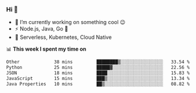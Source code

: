 ### Hi 👋

<!--
**nodejh/nodejh** is a ✨ _special_ ✨ repository because its `README.md` (this file) appears on your GitHub profile.

Here are some ideas to get you started:

- 🔭 I’m currently working on ...
- 🌱 I’m currently learning ...
- 👯 I’m looking to collaborate on ...
- 🤔 I’m looking for help with ...
- 💬 Ask me about ...
- 📫 How to reach me: ...
- 😄 Pronouns: ...
- ⚡ Fun fact: ...
-->

- 🔭 I’m currently working on something cool :wink:
- ⚡ Node.js, Java, Go :thought_balloon:
- 🤖 Serverless, Kubernetes, Cloud Native

📊 **This week I spent my time on**

<!--START_SECTION:waka-->

```txt
Other             38 mins         ████████▒░░░░░░░░░░░░░░░░   33.54 %
Python            25 mins         █████▓░░░░░░░░░░░░░░░░░░░   22.56 %
JSON              18 mins         ████░░░░░░░░░░░░░░░░░░░░░   15.83 %
JavaScript        15 mins         ███▒░░░░░░░░░░░░░░░░░░░░░   13.34 %
Java Properties   10 mins         ██▒░░░░░░░░░░░░░░░░░░░░░░   08.82 %
```

<!--END_SECTION:waka-->


<!--
:traffic_light: **Visitors**

![visitors](https://visitor-badge.glitch.me/badge?page_id=nodejh.nodejh)
-->

